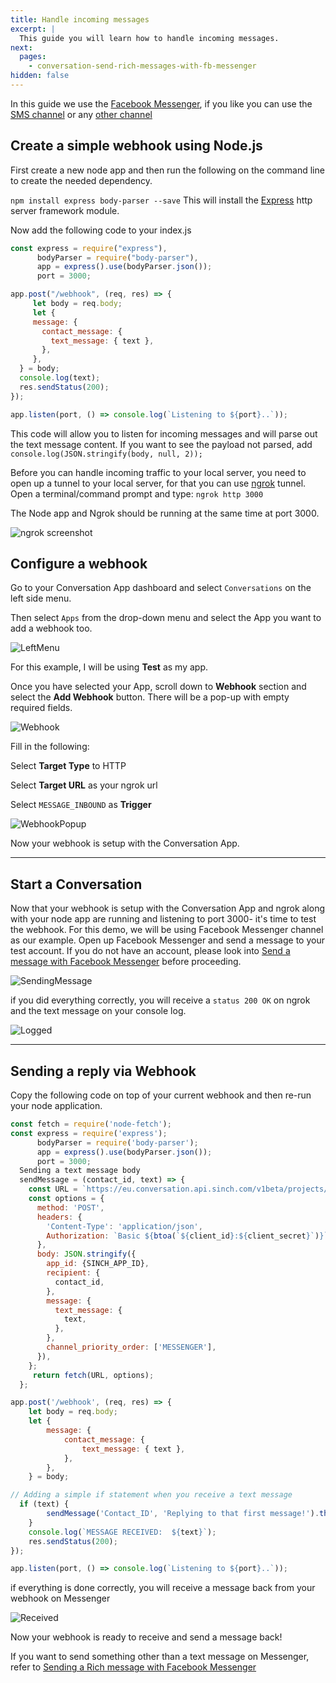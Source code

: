 ```yaml
---
title: Handle incoming messages 
excerpt: |
  This guide you will learn how to handle incoming messages. 
next:
  pages:
    - conversation-send-rich-messages-with-fb-messenger
hidden: false 
---
```

In this guide we use the [Facebook Messenger](doc:conversation-send-a-message-with-fb-messsenger), if you like you can use the [SMS channel](doc:conversation-send-sms) or any [other channel](doc:conversation-channel-support)

## Create a simple webhook using Node.js

First create a new node app and then run the following on the command line to create the needed dependency.

`npm install express body-parser --save` This will install the [Express](https://www.npmjs.com/package/express) http server framework module. 

Now add the following code to your index.js

```javascript
const express = require("express"),
      bodyParser = require("body-parser"),
      app = express().use(bodyParser.json());
      port = 3000;

app.post("/webhook", (req, res) => {
     let body = req.body;
     let {
     message: {
       contact_message: {
         text_message: { text },
       },
     },
  } = body;
  console.log(text);
  res.sendStatus(200);
});

app.listen(port, () => console.log(`Listening to ${port}..`));
```
This code will allow you to listen for incoming messages and will parse out the text message content.
If you want to see the payload not parsed, add `console.log(JSON.stringify(body, null, 2));`

Before you can handle incoming traffic to your local server, you need to open up a tunnel to your local server, for that you can use [ngrok](https://ngrok.com/) tunnel. Open a terminal/command prompt and type: `ngrok http 3000`

The Node app and Ngrok should be running at the same time at port 3000.

![ngrok screenshot](https://i.imgur.com/HHpIHIp.png)


## Configure a webhook

Go to your Conversation App dashboard and select
`Conversations` on the left side menu.

 Then select `Apps` from the drop-down menu and select the App you want to add a webhook too. 

 ![LeftMenu](images/dashboard/dashboard_leftMenu.jpg)

 For this example, I will be using **Test** as my app.

 Once you have selected your App, scroll down to **Webhook** section and select the **Add Webhook** button. There will be a pop-up with empty required fields.

 ![Webhook](images/dashboard/dashboard_configPage.jpg)

Fill in the following:

Select **Target Type** to HTTP

Select **Target URL** as your ngrok url

Select `MESSAGE_INBOUND` as **Trigger**


![WebhookPopup](images/dashboard/dashboard_webhookPopup.png)

Now your webhook is setup with the Conversation App.

---

## Start a Conversation

Now that your webhook is setup with the Conversation App and ngrok along with your node app are running and listening to port 3000- it's time to test the webhook.
For this demo, we will be using Facebook Messenger channel as our example. Open up Facebook Messenger and send a message to your test account. If you do not have an account, please look into [Send a message with Facebook Messenger](doc:conversation-send-a-message-with-fb-messsenger) before proceeding.

![SendingMessage](images/channel-support/messenger/fb_message_firstmsg.png)

if you did everything correctly, you will receive a `status 200 OK` on ngrok and the text message on your console log.

![Logged](images/channel-support/messenger/fb_message_log.jpg)

---

## Sending a reply via Webhook

Copy the following code on top of your current webhook and then re-run your node application.

```javascript 
const fetch = require('node-fetch');
const express = require('express');
      bodyParser = require('body-parser');
      app = express().use(bodyParser.json());
      port = 3000;
  Sending a text message body
  sendMessage = (contact_id, text) => {
    const URL = `https://eu.conversation.api.sinch.com/v1beta/projects/{project_id}/messages:send`;
    const options = {
      method: 'POST',
      headers: {
        'Content-Type': 'application/json',
        Authorization: `Basic ${btoa(`${client_id}:${client_secret}`)}`,
      },
      body: JSON.stringify({
        app_id: {SINCH_APP_ID},
        recipient: {
          contact_id,
        },
        message: {
          text_message: {
            text,
          },
        },
        channel_priority_order: ['MESSENGER'],
      }),
    };
     return fetch(URL, options);
  };

app.post('/webhook', (req, res) => {
    let body = req.body;
    let {
        message: {
            contact_message: {
                text_message: { text },
            },
        },
    } = body;

// Adding a simple if statement when you receive a text message
  if (text) {
        sendMessage('Contact_ID', 'Replying to that first message!').then(r => r.json()).then(res => console.log(res));
    }
    console.log(`MESSAGE RECEIVED:  ${text}`);
    res.sendStatus(200);
});

app.listen(port, () => console.log(`Listening to ${port}..`));
```
if everything is done correctly, you will receive a message back from your webhook on Messenger

![Received](images/channel-support/messenger/fb_message_replied.png)

Now your webhook is ready to receive and send a message back!

If you want to send something other than a text message on Messenger, refer to
[Sending a Rich message with Facebook Messenger](doc:conversation-send-rich-messages-with-fb-messenger)
